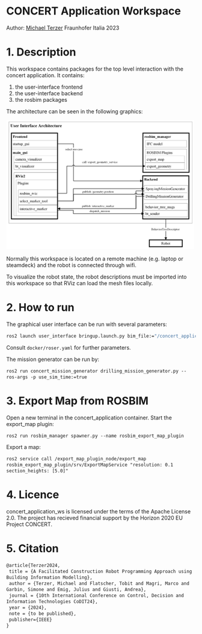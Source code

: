 # CONCERT Application Workspace

Author: [Michael Terzer](michael.terzer@fraunhofer.it) Fraunhofer Italia 2023

# 1. Description

This workspace contains packages for the top level interaction with the concert application. It contains:



1. the user-interface frontend
2. the user-interface backend
3. the rosbim packages

The architecture can be seen in the following graphics:

<img src="gui_architecture.png" alt="image" width="500" height="auto">

Normally this workspace is located on a remote machine (e.g. laptop or steamdeck) and the robot is connected through wifi.

To visualize the robot state, the robot descriptions must be imported into this workspace so that RViz can load the mesh files locally.

# 2. How to run

The graphical user interface can be run with several parameters:

```bash
ros2 launch user_interface bringup.launch.py bim_file:="/concert_application_ws/src/_user_interface/bim_files/NOI_D3_FRAUNHOFERITALIA.ifc" rviz_file:=drilling gui_config:=gui_config
```

Consult `docker/roser.yaml` for further parameters.

The mission generator can be run by:

```
ros2 run concert_mission_generator drilling_mission_generator.py --ros-args -p use_sim_time:=true
```

# 3. Export Map from ROSBIM

Open a new terminal in the concert_application container.
Start the export_map plugin:

```
ros2 run rosbim_manager spawner.py --name rosbim_export_map_plugin
```

Export a map:

```
ros2 service call /export_map_plugin_node/export_map rosbim_export_map_plugin/srv/ExportMapService "resolution: 0.1
section_heights: [5.0]"
```

# 4.  Licence

concert_application_ws is licensed under the terms of the Apache License 2.0. The project has recieved financial support by the Horizon 2020 EU Project CONCERT.

# 5. Citation

```
@article{Terzer2024,
 title = {A Facilitated Construction Robot Programming Approach using Building Information Modelling},
 author = {Terzer, Michael and Flatscher, Tobit and Magri, Marco and Garbin, Simone and Emig, Julius and Giusti, Andrea},
 journal = {10th International Conference on Control, Decision and Information Technologies CoDIT24},
 year = {2024},
 note = {to be published},
 publisher={IEEE}
}
```


